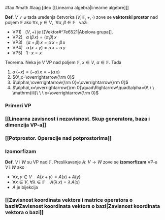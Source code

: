 #fax #math #laag [deo [[Linearna algebra|linearne algebre]]]
$\:$

**Def**. $V\ne \varnothing$ tada uređenja četvorka $(V,\,\mathbb{F},\,+,\,\cdot)$ zove se **vektorski prostor** nad poljem $\mathbb{F}$ ako $\forall x,\,y \in V,\ \ \forall \alpha,\,\beta\in\mathbb{F}\ \:$ važi:
- VP1) $\ \ (V,\,+)$ je [[Vektor#^7e6521|Abelova grupa]].
- VP2) $\ \ \alpha\,(\beta\,x)=(\alpha\,\beta)\,x$
- VP3) $\ \ (\alpha+\beta)\,x=\alpha\,x+\beta\,x$
- VP4) $\ \ \alpha\,(x+y)=\alpha\,x+\alpha\,y$
- VP5) $\ \ 1\cdot x=x$

Teorema. Neka je $V$ VP nad poljem $\mathbb{F}$, $x\in V$, $\alpha\in\mathbb{F}$. Tada
1. $\alpha\,(-x)=(-\alpha)\,x=-(\alpha\,x)$
2. $0\,x=\overrightarrow{\rm 0}$
3.  $\alpha\,\overrightarrow{\rm 0}=\overrightarrow{\rm 0}$
4. $\alpha\,x=\overrightarrow{\rm 0}\quad\Rightarrow\quad\alpha=0\ \ \ \mathrm{ili}\ \ \ x=\overrightarrow{\rm 0}$

### Primeri VP


### [[Linearna zavisnost i nezavisnost. Skup generatora, baza i dimenzija VP-a]]

### [[Potprostor. Operacije nad potprostorima]]


### Izomorfizam
**Def**. $V$ i $W$ su VP nad $\mathbb{F}$. Preslikavanje $A:\ V\to W$ zove se **izomorfizam** VP-a $V$ i $W$ ako 
- $\forall x,\,y\in V\quad A(x+y)=A(x)+A(y)$
- $\forall x\in V,\ \forall \lambda\in \mathbb{F}\quad A(\lambda\,x)=\lambda\,A(x)$
- $A$ je bijekcija
### [[Zavisnost koordinata vektora i matrice operatora o bazi#Zavisnost koordinata vektora o bazi|Zavisnost koordinata vektora o bazi]]
